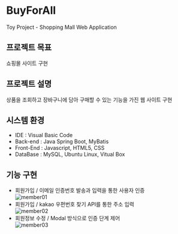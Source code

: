 # BuyForAll
Toy Project - Shopping Mall Web Application
## 프로젝트 목표
쇼핑몰 사이트 구현
## 프로젝트 설명
상품을 조회하고 장바구니에 담아 구매할 수 있는 기능을 가진 웹 사이트 구현
## 시스템 환경
- IDE : Visual Basic Code
- Back-end : Java Spring Boot, MyBatis
- Front-End : Javascript, HTML5, CSS
- DataBase : MySQL, Ubuntu Linux, Vitual Box
## 기능 구현
- 회원가입 / 이메일 인증번호 발송과 입력을 통한 사용자 인증 <br>
![member01](https://user-images.githubusercontent.com/92851138/179461845-149f050c-992a-4583-854e-1dddfca5e67c.png)
- 회원가입 / kakao 우편번호 찾기 API를 통한 주소 입력 <br>
![member02](https://user-images.githubusercontent.com/92851138/179461853-802106d0-d0fe-4a94-9fb4-d4b17688bb19.png)
- 회원정보 수정 / Modal 방식으로 인증 단계 제어 <br>
![member03](https://user-images.githubusercontent.com/92851138/179461858-a7f4465e-5f03-40c6-b919-65cd3cbd243a.png)
